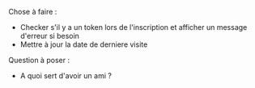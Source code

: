 Chose à faire :
- Checker s'il y a un token lors de l'inscription et afficher un message d'erreur si besoin
- Mettre à jour la date de derniere visite


Question à poser :
- A quoi sert d'avoir un ami ?
